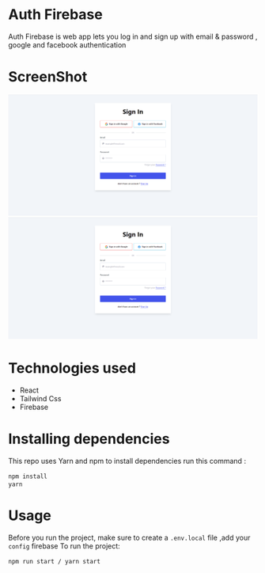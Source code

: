 # Auth Firebase
Auth Firebase is web app lets you log in and sign up with email & password , google and facebook authentication 

# ScreenShot
![signin](ScreenShot/auth/Signin.png)
![signup](/ScreenShot/auth/signin.png)
# Technologies used

* React 
* Tailwind Css
* Firebase
# Installing dependencies
This repo uses Yarn and npm to install dependencies run this command :

```
npm install 
yarn 
```
# Usage
Before you run the project, make sure to create a `.env.local` file ,add your `config` firebase 
To run the project:

```
npm run start / yarn start
```

